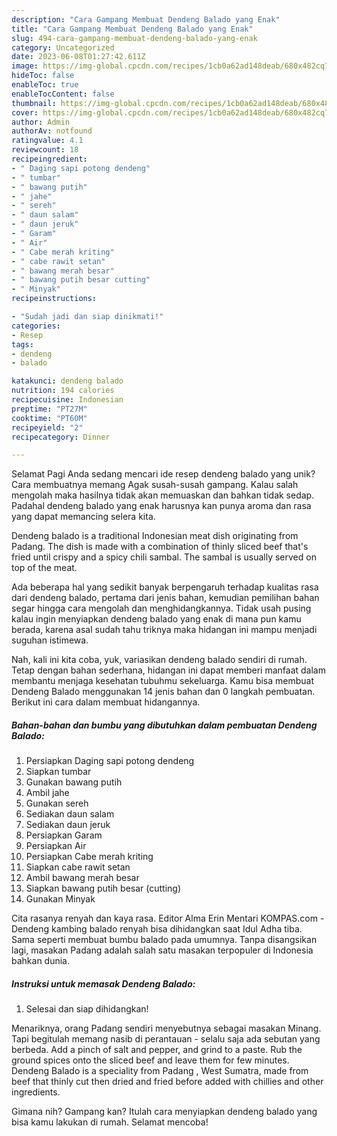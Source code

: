 ```yaml
---
description: "Cara Gampang Membuat Dendeng Balado yang Enak"
title: "Cara Gampang Membuat Dendeng Balado yang Enak"
slug: 494-cara-gampang-membuat-dendeng-balado-yang-enak
category: Uncategorized
date: 2023-06-08T01:27:42.611Z
image: https://img-global.cpcdn.com/recipes/1cb0a62ad148deab/680x482cq70/dendeng-balado-foto-resep-utama.jpg
hideToc: false
enableToc: true
enableTocContent: false
thumbnail: https://img-global.cpcdn.com/recipes/1cb0a62ad148deab/680x482cq70/dendeng-balado-foto-resep-utama.jpg
cover: https://img-global.cpcdn.com/recipes/1cb0a62ad148deab/680x482cq70/dendeng-balado-foto-resep-utama.jpg
author: Admin
authorAv: notfound
ratingvalue: 4.1
reviewcount: 18
recipeingredient:
- " Daging sapi potong dendeng"
- " tumbar"
- " bawang putih"
- " jahe"
- " sereh"
- " daun salam"
- " daun jeruk"
- " Garam"
- " Air"
- " Cabe merah kriting"
- " cabe rawit setan"
- " bawang merah besar"
- " bawang putih besar cutting"
- " Minyak"
recipeinstructions:

- "Sudah jadi dan siap dinikmati!"
categories:
- Resep
tags:
- dendeng
- balado

katakunci: dendeng balado 
nutrition: 194 calories
recipecuisine: Indonesian
preptime: "PT27M"
cooktime: "PT60M"
recipeyield: "2"
recipecategory: Dinner

---
```



Selamat Pagi Anda sedang mencari ide resep dendeng balado yang unik? Cara membuatnya memang Agak susah-susah gampang. Kalau salah mengolah maka hasilnya tidak akan memuaskan dan bahkan tidak sedap. Padahal dendeng balado yang enak harusnya kan punya aroma dan rasa yang dapat memancing selera kita.


Dendeng balado is a traditional Indonesian meat dish originating from Padang. The dish is made with a combination of thinly sliced beef that&#39;s fried until crispy and a spicy chili sambal. The sambal is usually served on top of the meat.

Ada beberapa hal yang sedikit banyak berpengaruh terhadap kualitas rasa dari dendeng balado, pertama dari jenis bahan, kemudian pemilihan bahan segar hingga cara mengolah dan menghidangkannya. Tidak usah pusing kalau ingin menyiapkan dendeng balado yang enak di mana pun kamu berada, karena asal sudah tahu triknya maka hidangan ini mampu menjadi suguhan istimewa.


Nah, kali ini kita coba, yuk, variasikan dendeng balado sendiri di rumah. Tetap dengan bahan sederhana, hidangan ini dapat memberi manfaat dalam membantu menjaga kesehatan tubuhmu sekeluarga. Kamu bisa membuat Dendeng Balado menggunakan 14 jenis bahan dan 0 langkah pembuatan. Berikut ini cara dalam membuat hidangannya.

<!--inarticleads1-->

##### Bahan-bahan dan bumbu yang dibutuhkan dalam pembuatan Dendeng Balado:

1. Persiapkan  Daging sapi potong dendeng
1. Siapkan  tumbar
1. Gunakan  bawang putih
1. Ambil  jahe
1. Gunakan  sereh
1. Sediakan  daun salam
1. Sediakan  daun jeruk
1. Persiapkan  Garam
1. Persiapkan  Air
1. Persiapkan  Cabe merah kriting
1. Siapkan  cabe rawit setan
1. Ambil  bawang merah besar
1. Siapkan  bawang putih besar (cutting)
1. Gunakan  Minyak


Cita rasanya renyah dan kaya rasa. Editor Alma Erin Mentari KOMPAS.com - Dendeng kambing balado renyah bisa dihidangkan saat Idul Adha tiba. Sama seperti membuat bumbu balado pada umumnya. Tanpa disangsikan lagi, masakan Padang adalah salah satu masakan terpopuler di Indonesia bahkan dunia. 

<!--inarticleads2-->

##### Instruksi untuk memasak Dendeng Balado:


1. Selesai dan siap dihidangkan!

Menariknya, orang Padang sendiri menyebutnya sebagai masakan Minang. Tapi begitulah memang nasib di perantauan - selalu saja ada sebutan yang berbeda. Add a pinch of salt and pepper, and grind to a paste. Rub the ground spices onto the sliced beef and leave them for few minutes. Dendeng Balado is a speciality from Padang , West Sumatra, made from beef that thinly cut then dried and fried before added with chillies and other ingredients. 

Gimana nih? Gampang kan? Itulah cara menyiapkan dendeng balado yang bisa kamu lakukan di rumah. Selamat mencoba!
